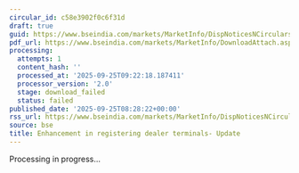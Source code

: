 ```yaml
---
circular_id: c58e3902f0c6f31d
draft: true
guid: https://www.bseindia.com/markets/MarketInfo/DispNoticesNCirculars.aspx?Noticeid={71872BBD-72BA-4DFD-BC73-E58C3084E0DC}&noticeno=20250925-4&dt=09/25/2025&icount=4&totcount=7&flag=0
pdf_url: https://www.bseindia.com/markets/MarketInfo/DownloadAttach.aspx?id=20250925-4&attachedId=
processing:
  attempts: 1
  content_hash: ''
  processed_at: '2025-09-25T09:22:18.187411'
  processor_version: '2.0'
  stage: download_failed
  status: failed
published_date: '2025-09-25T08:28:22+00:00'
rss_url: https://www.bseindia.com/markets/MarketInfo/DispNoticesNCirculars.aspx?Noticeid={71872BBD-72BA-4DFD-BC73-E58C3084E0DC}&noticeno=20250925-4&dt=09/25/2025&icount=4&totcount=7&flag=0
source: bse
title: Enhancement in registering dealer terminals- Update
---
```


Processing in progress...